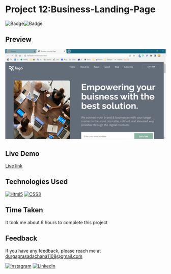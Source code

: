 # Project 12:Business-Landing-Page

![Badge](https://img.shields.io/badge/Template-Project-red)![Badge](https://img.shields.io/badge/Technology-HTML%2FCSS-yellow)

## Preview

![Landing Page](/Screenshot%202022-09-06%20011025.png)

## Live Demo

[Live link](https://project-12-business-landing-page-dp11.netlify.app/)

## Technologies Used

<a href='https://github.com/shivamkapasia0' target="_blank"><img alt='Html5' src='https://img.shields.io/badge/HTML5-100000?style=flat-square&logo=Html5&logoColor=white&labelColor=E41A1A&color=F71010'/></a> <a href='https://github.com/shivamkapasia0' target="_blank"><img alt='CSS3' src='https://img.shields.io/badge/CSS_3 -100000?style=flat-square&logo=CSS3&logoColor=white&labelColor=3618E0&color=3618E0'/></a>

## Time Taken

It took me about 6 hours to complete this project

## Feedback

If you have any feedback, please reach me at [durgaprasadachana1108@gmail.com](durgaprasadachana1108@gmail.com)

<a href='https://www.instagram.com/__durgaprasad__?r=nametag' target="_blank"><img alt='Instagram' src='https://img.shields.io/badge/Instagram-100000?style=flat&logo=Instagram&logoColor=white&labelColor=B3073D&color=B31106'/></a>
<a href='https://www.linkedin.com/in/dp1108/' target="_blank"><img alt='Linkedin' src='https://img.shields.io/badge/Linkedin-100000?style=flat&logo=Linkedin&logoColor=white&labelColor=1239FD&color=1239FD'/></a>
